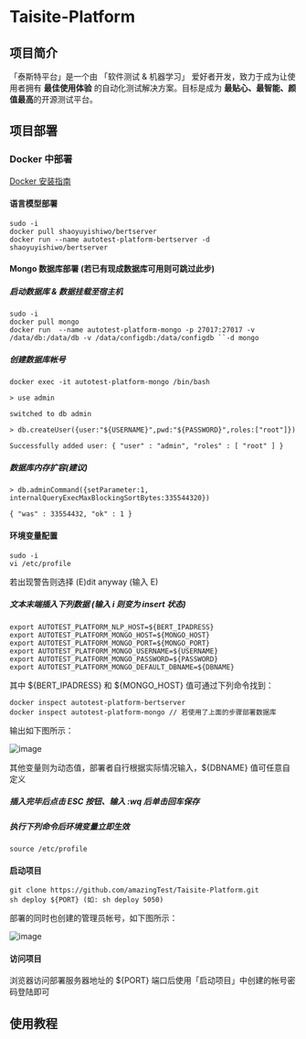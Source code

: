 # Taisite-Platform

## 项目简介

「泰斯特平台」是一个由 「软件测试 & 机器学习」 爱好者开发，致力于成为让使用者拥有 **最佳使用体验** 的自动化测试解决方案。目标是成为 **最贴心、最智能、颜值最高**的开源测试平台。

## 项目部署

### Docker 中部署 

[Docker 安装指南](https://www.runoob.com/docker/ubuntu-docker-install.html)

#### 语言模型部署

	sudo -i
	docker pull shaoyuyishiwo/bertserver
	docker run --name autotest-platform-bertserver -d shaoyuyishiwo/bertserver 

#### Mongo 数据库部署 (若已有现成数据库可用则可跳过此步)
  
##### 启动数据库 & 数据挂载至宿主机
    
    sudo -i
    docker pull mongo 
    docker run  --name autotest-platform-mongo -p 27017:27017 -v /data/db:/data/db -v /data/configdb:/data/configdb ``-d mongo
  
##### 创建数据库帐号

	docker exec -it autotest-platform-mongo /bin/bash

	> use admin
  
	switched to db admin
  
    > db.createUser({user:"${USERNAME}",pwd:"${PASSWORD}",roles:["root"]})
  
	Successfully added user: { "user" : "admin", "roles" : [ "root" ] }

##### 数据库内存扩容(建议)
  
    > db.adminCommand({setParameter:1, internalQueryExecMaxBlockingSortBytes:335544320})
    
    { "was" : 33554432, "ok" : 1 }
 

#### 环境变量配置
  
    sudo -i
    vi /etc/profile
  
  若出现警告则选择 (E)dit anyway (输入 E)
  
  ##### 文本末端插入下列数据 (输入 i 则变为 insert 状态)
  
    export AUTOTEST_PLATFORM_NLP_HOST=${BERT_IPADRESS}
    export AUTOTEST_PLATFORM_MONGO_HOST=${MONGO_HOST}
    export AUTOTEST_PLATFORM_MONGO_PORT=${MONGO_PORT}
    export AUTOTEST_PLATFORM_MONGO_USERNAME=${USERNAME}
    export AUTOTEST_PLATFORM_MONGO_PASSWORD=${PASSWORD}
    export AUTOTEST_PLATFORM_MONGO_DEFAULT_DBNAME=${DBNAME}
	
  其中 ${BERT_IPADRESS} 和 ${MONGO_HOST} 值可通过下列命令找到：
  
    docker inspect autotest-platform-bertserver
    docker inspect autotest-platform-mongo // 若使用了上面的步骤部署数据库
  
  输出如下图所示：
  
  ![image](https://github.com/amazingTest/Taisite-Platform/blob/master/images/001.png)
  
  其他变量则为动态值，部署者自行根据实际情况输入，${DBNAME} 值可任意自定义
  
  ##### 插入完毕后点击 ESC 按钮、输入 :wq 后单击回车保存
  
  ##### 执行下列命令后环境变量立即生效
 
    source /etc/profile

#### 启动项目

    git clone https://github.com/amazingTest/Taisite-Platform.git
    sh deploy ${PORT} (如: sh deploy 5050)
    
  部署的同时也创建的管理员帐号，如下图所示：
  
  ![image](https://github.com/amazingTest/Taisite-Platform/blob/master/images/002.png)
  
#### 访问项目

浏览器访问部署服务器地址的 ${PORT} 端口后使用「启动项目」中创建的帐号密码登陆即可

## 使用教程




    
    
